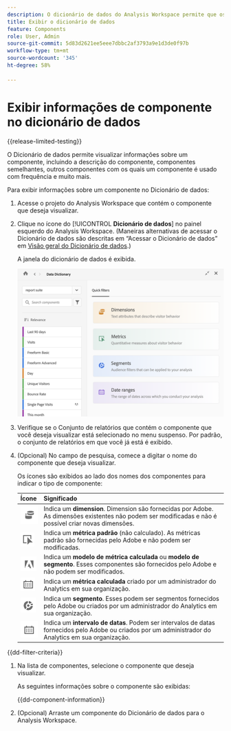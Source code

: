 ```yaml
---
description: O dicionário de dados do Analysis Workspace permite que os usuários rastreiem e criem um catálogo dos vários componentes no Analysis Workspace, incluindo seu uso pretendido, quais estão aprovados, quais são duplicatas e assim por diante.
title: Exibir o dicionário de dados
feature: Components
role: User, Admin
source-git-commit: 5d83d2621ee5eee7dbbc2af3793a9e1d3de0f97b
workflow-type: tm+mt
source-wordcount: '345'
ht-degree: 58%

---
```


# Exibir informações de componente no dicionário de dados

{{release-limited-testing}}

O Dicionário de dados permite visualizar informações sobre um componente, incluindo a descrição do componente, componentes semelhantes, outros componentes com os quais um componente é usado com frequência e muito mais.

Para exibir informações sobre um componente no Dicionário de dados:

1. Acesse o projeto do Analysis Workspace que contém o componente que deseja visualizar.

1. Clique no ícone do [!UICONTROL **Dicionário de dados**] no painel esquerdo do Analysis Workspace. (Maneiras alternativas de acessar o Dicionário de dados são descritas em “Acessar o Dicionário de dados” em [Visão geral do Dicionário de dados](/help/analyze/analysis-workspace/components/data-dictionary/data-dictionary-overview.md).)

   A janela do dicionário de dados é exibida.

   ![data-dictionary.png](assets/data-dictionary.png)

   <!--double-check this screenshot. I mocked the admin view up a bit to get rid of the Dictionary health tab.-->

1. Verifique se o Conjunto de relatórios que contém o componente que você deseja visualizar está selecionado no menu suspenso. Por padrão, o conjunto de relatórios em que você já está é exibido.

1. (Opcional) No campo de pesquisa, comece a digitar o nome do componente que deseja visualizar.

   Os ícones são exibidos ao lado dos nomes dos componentes para indicar o tipo de componente:

   | Ícone | Significado |
   |---------|----------|
   | ![Ícone Dimension](assets/dimension-icon.png) | Indica um **dimension**. Dimension são fornecidas por Adobe. As dimensões existentes não podem ser modificadas e não é possível criar novas dimensões. |
   | ![Ícone Métrica](assets/default-metric-icon.png) | Indica um **métrica padrão** (não calculado). As métricas padrão são fornecidas pelo Adobe e não podem ser modificadas. |
   | ![Ícone Adobe](assets/default-calc-metric-icon.png) | Indica um **modelo de métrica calculada** ou **modelo de segmento**. Esses componentes são fornecidos pelo Adobe e não podem ser modificados. |
   | ![Ícone Calculadora](assets/calculated-metric-icon-created.png) | Indica um **métrica calculada** criado por um administrador do Analytics em sua organização. |
   | ![Ícone de segmento](assets/segment-icon.png) | Indica um **segmento**. Esses podem ser segmentos fornecidos pelo Adobe ou criados por um administrador do Analytics em sua organização. |
   | ![Ícone de intervalo de datas](assets/date-range-icon.png) | Indica um **intervalo de datas**. Podem ser intervalos de datas fornecidos pelo Adobe ou criados por um administrador do Analytics em sua organização. |

{{dd-filter-criteria}}

1. Na lista de componentes, selecione o componente que deseja visualizar.

   As seguintes informações sobre o componente são exibidas:

   {{dd-component-information}}

1. (Opcional) Arraste um componente do Dicionário de dados para o Analysis Workspace.